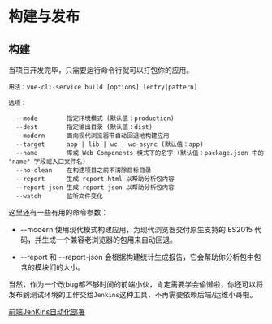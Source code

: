 # 构建与发布

## 构建
当项目开发完毕，只需要运行命令行就可以打包你的应用。
```
用法：vue-cli-service build [options] [entry|pattern]

选项：

  --mode        指定环境模式 (默认值：production)
  --dest        指定输出目录 (默认值：dist)
  --modern      面向现代浏览器带自动回退地构建应用
  --target      app | lib | wc | wc-async (默认值：app)
  --name        库或 Web Components 模式下的名字 (默认值：package.json 中的 "name" 字段或入口文件名)
  --no-clean    在构建项目之前不清除目标目录
  --report      生成 report.html 以帮助分析包内容
  --report-json 生成 report.json 以帮助分析包内容
  --watch       监听文件变化

```

这里还有一些有用的命令参数：

* --modern 使用现代模式构建应用，为现代浏览器交付原生支持的 ES2015 代码，并生成一个兼容老浏览器的包用来自动回退。

* --report 和 --report-json 会根据构建统计生成报告，它会帮助你分析包中包含的模块们的大小。

当然，作为一个改bug都不够时间的前端小伙，肯定需要学会偷懒啦，你还可以将发布到测试环境的工作交给`Jenkins`这种工具，不再需要依赖后端/运维小哥啦。

[前端JenKins自动化部署](https://iytz2gwgw1.feishu.cn/docs/doccnnhfa7W3fCpUwU2ETebBpOh)